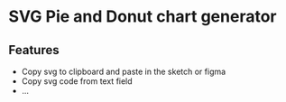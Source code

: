 # SVG Pie and Donut chart generator

## Features
- Copy svg to clipboard and paste in the sketch or figma
- Copy svg code from text field
- ...